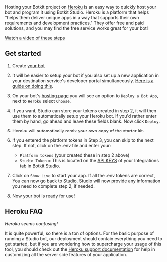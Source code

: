 Hosting your Botkit project on [Heroku](https://www.heroku.com/) is an easy way to quickly host your bot and program it using Botkit Studio. Heroku is a platform that helps "helps them deliver unique apps in a way that supports their own requirements and development practices." They offer free and paid solutions, and you may find the free service works great for your bot!

[Watch a video of these steps](https://www.youtube.com/watch?v=9Do6QjEP-eY&t=1s)

## Get started
1. Create [your bot](https://botkit.groovehq.com/knowledge_base/topics/create-your-bot)
2. It will be easier to setup your bot if you also set up a new application in your destination service's developer portal simultaneously. [Here is a guide on doing this](https://github.com/howdyai/botkit/tree/master/docs/provisioning).
3. On your bot's [hosting page](https://botkit.groovehq.com/knowledge_base/categories/integrations-58) you will see an option to `Deploy a Bot App`, next to `Heroku` select `Choose`.
4. If you want, Studio can store your tokens created in step 2, it will then use them to automatically setup your Heroku bot. If you'd rather enter them by hand, go ahead and leave these fields blank. Now click `Deploy`.
5. Heroku will automatically remix your own copy of the starter kit.
6. If you entered the platform tokens in Step 3, you can skip to the next step. If not, click on the .env file and enter your:

	* `Platform tokens` (your created these in step 2 above)
	* `Studio Token` =  This is located on the [API KEYS](https://botkit.groovehq.com/knowledge_base/topics/api-keys-1) of your Integrations tab in Botkit Studio.

7. Click on `Show Live` to start your app. If all the .env tokens are correct, You can now go back to Studio. Studio will now provide any information you need to complete step 2, if needed.
8. Now your bot is ready for use!

## Heroku FAQ
*Heroku seems confusing!*

It is quite powerful, so there is a ton of options. For the basic purpose of running a Studio bot, our deployment should contain everything you need to get started, but if you are wondering how to supercharge your usage of this tool, you should check out the [Heroku support documentation](https://www.heroku.com/support) for help in customizing all the server side features of your application.
